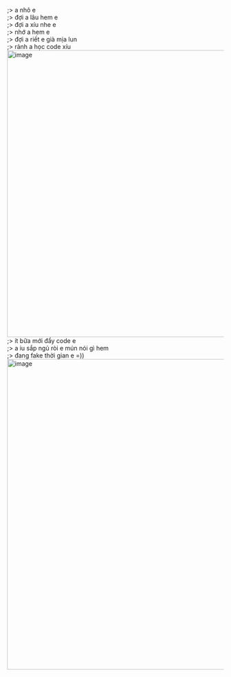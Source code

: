 ;> a nhô e<br>
;> đợi a lâu hem e<br>
;> đợi a xíu nhe e<br>
;> nhớ a hem e<br>
;> đợi a riết e già mịa lun<br>
;> rảnh a học code xíu <img width="1551" height="665" alt="image" src="https://github.com/user-attachments/assets/fa746006-b135-46bf-a446-6498e6c3f57e" /><br>
;> ít bữa mới đẩy code e<br>
;> a iu sắp ngủ ròi e mún nói gì hem<br>
;> đang fake thời gian e =))<br>
<img width="1606" height="720" alt="image" src="https://github.com/user-attachments/assets/37a834d4-8b04-486f-89d3-af8e578c8c64" />
